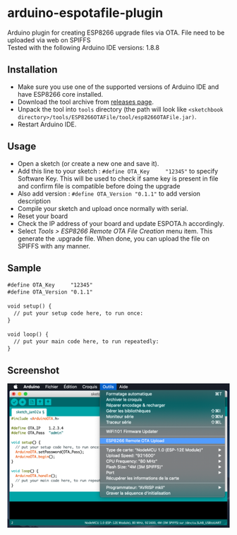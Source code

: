 
# arduino-espotafile-plugin
Arduino plugin for creating ESP8266 upgrade files via OTA. File need to be uploaded via web on SPIFFS<br>
Tested with the following Arduino IDE versions: 1.8.8

## Installation
- Make sure you use one of the supported versions of Arduino IDE and have ESP8266 core installed.
- Download the tool archive from [releases page](https://github.com/SmartBlug/arduino-espotafile-plugin/releases/latest).
- Unpack the tool into `tools` directory (the path will look like `<sketchbook directory>/tools/ESP8266OTAFile/tool/esp8266OTAFile.jar)`.
- Restart Arduino IDE. 

## Usage
- Open a sketch (or create a new one and save it).
- Add this line to your sketch :
`#define OTA_Key     "12345"` to specify Software Key. This will be used to check if same key is present in file and confirm file is compatible before doing the upgrade
- Also add version :
`#define OTA_Version "0.1.1"` to add version description
- Compile your sketch and upload once normally with serial.
- Reset your board
- Check the IP address of your board and update ESPOTA.h accordingly.
- Select *Tools > ESP8266 Remote OTA File Creation* menu item. This generate the .upgrade file.
  When done, you can upload the file on SPIFFS with any manner.

## Sample
```
#define OTA_Key     "12345"
#define OTA_Version "0.1.1"

void setup() {
  // put your setup code here, to run once:
}

void loop() {
  // put your main code here, to run repeatedly:
}
```

## Screenshot

![Screenshot](screenshot.png)

